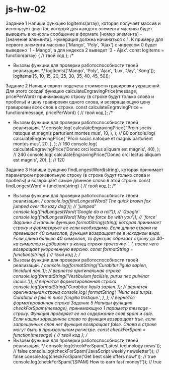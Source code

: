 # js-hw-02
Задание 1
Напиши функцию logItems(array), которая получает массив и использует цикл for, который для каждого элемента массива будет выводить в консоль сообщение в формате [номер элемента] - [значение элемента].
Нумерация должна начинаться с 1. К примеру для первого элемента массива ['Mango', 'Poly', 'Ajax'] с индексом 0 будет выведено '1 - Mango', а для индекса 2 выведет '3 - Ajax'.
const logItems = function(array) {
  // твой код
};
/*
 * Вызовы функции для проверки работоспособности твоей реализации.
 */
logItems(['Mango', 'Poly', 'Ajax', 'Lux', 'Jay', 'Kong']);
logItems([5, 10, 15, 20, 25, 30, 35, 40, 45, 50]);


Задание 2
Напиши скрипт подсчета стоимости гравировки украшений. Для этого создай функцию calculateEngravingPrice(message, pricePerWord) принимающую строку (в строке будут только слова и пробелы) и цену гравировки одного слова, и возвращающую цену гравировки всех слов в строке.
const calculateEngravingPrice = function(message, pricePerWord) {
  // твой код
};
/*
 * Вызовы функции для проверки работоспособности твоей реализации.
 */
console.log(
  calculateEngravingPrice(
    'Proin sociis natoque et magnis parturient montes mus',
    10,
  ),
); // 80
console.log(
  calculateEngravingPrice(
    'Proin sociis natoque et magnis parturient montes mus',
    20,
  ),
); // 160
console.log(
  calculateEngravingPrice('Donec orci lectus aliquam est magnis', 40),
); // 240
console.log(
  calculateEngravingPrice('Donec orci lectus aliquam est magnis', 20),
); // 120

Задание 3
Напиши фукцнию findLongestWord(string), которая принимает параметром произвольную строку (в строке будут только слова и пробелы) и возвращает самое длинное слово в этой строке.
const findLongestWord = function(string) {
  // твой код
};
/*
 * Вызовы функции для проверки работоспособности твоей реализации.
 */
console.log(findLongestWord('The quick brown fox jumped over the lazy dog')); // 'jumped'
console.log(findLongestWord('Google do a roll')); // 'Google'
console.log(findLongestWord('May the force be with you')); // 'force'
Задание 4
Напиши функцию formatString(string) которая принимает строку и форматирует ее если необходимо.
Если длина строки не превышает 40 символов, функция возвращает ее в исходном виде.
Если длина больше 40 символов, то функция обрезает строку до 40-ка символов и добавляет в конец строки троеточие '...', после чего возвращает укороченную версию.
const formatString = function(string) {
  // твой код
};
/*
 * Вызовы функции для проверки работоспособности твоей реализации.
 */
console.log(formatString('Curabitur ligula sapien, tincidunt non.'));
// вернется оригинальная строка
console.log(formatString('Vestibulum facilisis, purus nec pulvinar iaculis.'));
// вернется форматированная строка
console.log(formatString('Curabitur ligula sapien.'));
// вернется оригинальная строка
console.log(
  formatString(
    'Nunc sed turpis. Curabitur a felis in nunc fringilla tristique.',
  ),
);
// вернется форматированная строка
Задание 5
Напиши функцию checkForSpam(message), принимающую 1 параметр message - строку. Функция проверяет ее на содержание слов spam и sale. Если нашли зарещенное слово то функция возвращает true, если запрещенных слов нет функция возвращает false. Слова в строке могут быть в произвольном регистре.
const checkForSpam = function(message) {
  // твой код
};
/*
 * Вызовы функции для проверки работоспособности твоей реализации.
 */
console.log(checkForSpam('Latest technology news')); // false
console.log(checkForSpam('JavaScript weekly newsletter')); // false
console.log(checkForSpam('Get best sale offers now!')); // true
console.log(checkForSpam('[SPAM] How to earn fast money?')); // true
